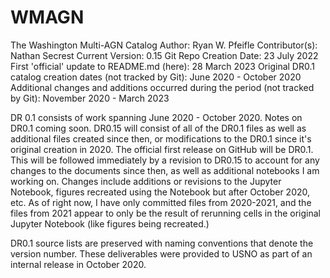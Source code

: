 # WMAGN
The Washington Multi-AGN Catalog
Author: Ryan W. Pfeifle
Contributor(s): Nathan Secrest
Current Version: 0.15
Git Repo Creation Date: 23 July 2022
First 'official' update to README.md (here): 28 March 2023
Original DR0.1 catalog creation dates (not tracked by Git): June 2020 - October 2020
Additional changes and additions occurred during the period (not tracked by Git): November 2020 - March 2023

DR 0.1 consists of work spanning June 2020 - October 2020. Notes on DR0.1 coming soon. 
DR0.15 will consist of all of the DR0.1 files as well as additional files created since then, or modifications to the DR0.1 since it's original creation in 2020. The official first release on GitHub will be DR0.1. This will be followed immediately by a revision to DR0.15 to account for any changes to the documents since then, as well as additional notebooks I am working on. Changes include additions or revisions to the Jupyter Notebook, figures recreated using the Notebook but after October 2020, etc. As of right now, I have only committed files from 2020-2021, and the files from 2021 appear to only be the result of rerunning cells in the original Jupyter Notebook (like figures being recreated.)

DR0.1 source lists are preserved with naming conventions that denote the version number. These deliverables were provided to USNO as part of an internal release in October 2020.